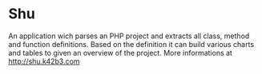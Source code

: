 Shu
========

An application wich parses an PHP project and extracts all class, method and 
function definitions. Based on the definition it can build various charts and 
tables to given an overview of the project. More informations at 
http://shu.k42b3.com
